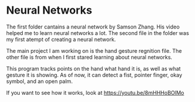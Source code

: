 # Neural Networks
The first folder cantains a neural network by Samson Zhang. His video helped me to learn neural networks a lot. The second file in the folder was my first atempt of creating a neural network.

The main project I am working on is the hand gesture regnition file. The other file is from when I first stared learning about neural networks.

This program tracks points on the hand what hand it is, as well as what gesture it is showing.
As of now, it can detect a fist, pointer finger, okay symbol, and an open palm.


If you want to see how it works, look at
https://youtu.be/8mHHHoBOlMo
